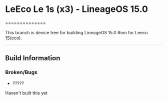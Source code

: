 # LeEco Le 1s (x3) - LineageOS 15.0

==============

This branch is device tree for building LineageOS 15.0 Rom for Leeco 1S(eco).

---

## Build Information

### Broken/Bugs

* ?????

Haven't built this yet
